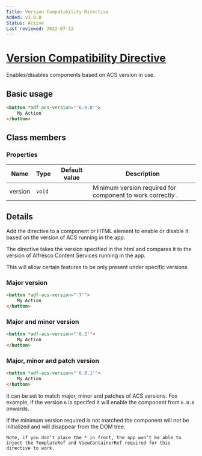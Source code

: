 ```yaml
---
Title: Version Compatibility Directive
Added: v3.9.0
Status: Active
Last reviewed: 2022-07-12
---
```


# [Version Compatibility Directive](lib/content-services/src/lib/version-compatibility/version-compatibility.directive.ts "Defined in version-compatibility.directive.ts")

Enables/disables components based on ACS version in use.

## Basic usage

```html
<button *adf-acs-version="'6.0.0'">
    My Action
</button>
```

## Class members

### Properties

| Name | Type | Default value | Description |
| ---- | ---- | ------------- | ----------- |
| version | `void` |  | Minimum version required for component to work correctly . |

## Details

Add the directive to a component or HTML element to enable or disable it based on the version of ACS running in the app.

The directive takes the version specified in the html and compares it to the version of Alfresco Content Services running in the app.

This will allow certain features to be only present under specific versions.

### Major version

```html
<button *adf-acs-version="'7'">
    My Action
</button>
```

### Major and minor version

```html
<button *adf-acs-version="'6.2'">
    My Action
</button>
```

### Major, minor and patch version

```html
<button *adf-acs-version="'6.0.1'">
    My Action
</button>
```

It can be set to match major, minor and patches of ACS versions. Fox example, if the version `6` is specifed it will enable the component from `6.0.0` onwards.

If the minimum version required is not matched the component will not be initialized and will disappear from the DOM tree.

```text
Note, if you don’t place the * in front, the app won’t be able to inject the TemplateRef and ViewContainerRef required for this directive to work. 
```
